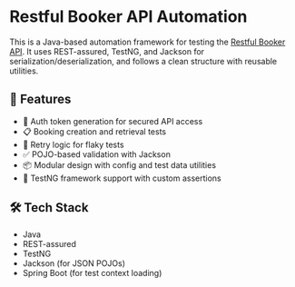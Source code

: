 # Restful Booker API Automation

This is a Java-based automation framework for testing the [Restful Booker API](https://restful-booker.herokuapp.com/). 
It uses REST-assured, TestNG, and Jackson for serialization/deserialization, and follows a clean structure with reusable utilities.
## 📌 Features

- 🔐 Auth token generation for secured API access
- 📋 Booking creation and retrieval tests
- 🔁 Retry logic for flaky tests
- ✅ POJO-based validation with Jackson
- 📦 Modular design with config and test data utilities
- 🧪 TestNG framework support with custom assertions

## 🛠️ Tech Stack

- Java
- REST-assured
- TestNG 
- Jackson (for JSON POJOs)
- Spring Boot (for test context loading)
